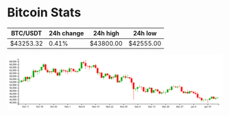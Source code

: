 # Bitcoin Stats

BTC/USDT|24h change|24h high|24h low|
|---|---|---|---|
|$43253.32|0.41%|$43800.00|$42555.00|

<img src="./chart.svg">
